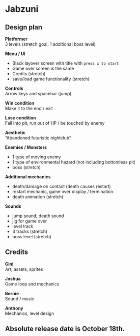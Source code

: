 # Jabzuni

## Design plan
**Platformer**  
3 levels (stretch goal, 1 additional boss level)

**Menu / UI**  
- Black layover screen with title with `press x to start`  
- Game over screen is the same  
- Credits (stretch)  
- save/load game functionality (stretch)

**Controls**  
Arrow keys and spacebar (jump)

**Win condition**  
Make it to the end / exit

**Lose condition**  
Fall into pit, run out of HP / be touched by enemy

**Aesthetic**  
“Abandoned futuristic nightclub”

**Enemies / Monsters**  
- 1 type of moving enemy  
- 1 type of environmental hazard (not including bottomless pit)  
- boss (stretch)  

**Additional mechanics**  
- death/damage on contact (death causes restart)  
- restart mechanic, game over display / termination  
- death animation (stretch)  

**Sounds**  
- jump sound, death sound
- jig for game over  
- level track  
- 3 tracks (stretch)  
- boss level (stretch)

## Credits  

**Gini**  
Art, assets, sprites

**Joshua**  
Game loop and mechanics

**Bernie**  
Sound / music

**Anthony**  
Mechanics, level design


## Absolute release date is October 18th. 
